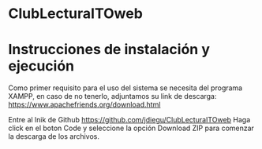 # ClubLecturaITOweb

# Instrucciones de instalación y ejecución

Como primer requisito para el uso del sistema se necesita del programa XAMPP, en caso de no tenerlo, adjuntamos su link de descarga:
https://www.apachefriends.org/download.html

Entre al lnik de Github
https://github.com/jdiegu/ClubLecturaITOweb
Haga click en el boton Code y seleccione la opción Download ZIP para comenzar la descarga de los archivos.
